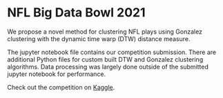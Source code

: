 # NFL Big Data Bowl 2021
We propose a novel method for clustering NFL plays using Gonzalez clustering with the dynamic time warp (DTW) distance measure.

The jupyter notebook file contains our competition submission. There are additional Python files for custom built DTW and Gonzalez clustering algorithms. Data processing was largely done outside of the submitted jupyter notebook for performance.

Check out the competition on [Kaggle](https://www.kaggle.com/c/nfl-big-data-bowl-2021).
